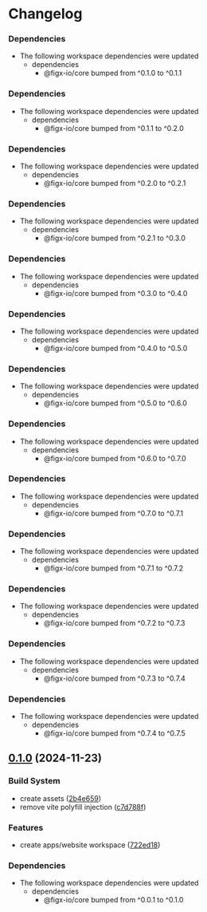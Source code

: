 # Changelog

### Dependencies

* The following workspace dependencies were updated
  * dependencies
    * @figx-io/core bumped from ^0.1.0 to ^0.1.1

### Dependencies

* The following workspace dependencies were updated
  * dependencies
    * @figx-io/core bumped from ^0.1.1 to ^0.2.0

### Dependencies

* The following workspace dependencies were updated
  * dependencies
    * @figx-io/core bumped from ^0.2.0 to ^0.2.1

### Dependencies

* The following workspace dependencies were updated
  * dependencies
    * @figx-io/core bumped from ^0.2.1 to ^0.3.0

### Dependencies

* The following workspace dependencies were updated
  * dependencies
    * @figx-io/core bumped from ^0.3.0 to ^0.4.0

### Dependencies

* The following workspace dependencies were updated
  * dependencies
    * @figx-io/core bumped from ^0.4.0 to ^0.5.0

### Dependencies

* The following workspace dependencies were updated
  * dependencies
    * @figx-io/core bumped from ^0.5.0 to ^0.6.0

### Dependencies

* The following workspace dependencies were updated
  * dependencies
    * @figx-io/core bumped from ^0.6.0 to ^0.7.0

### Dependencies

* The following workspace dependencies were updated
  * dependencies
    * @figx-io/core bumped from ^0.7.0 to ^0.7.1

### Dependencies

* The following workspace dependencies were updated
  * dependencies
    * @figx-io/core bumped from ^0.7.1 to ^0.7.2

### Dependencies

* The following workspace dependencies were updated
  * dependencies
    * @figx-io/core bumped from ^0.7.2 to ^0.7.3

### Dependencies

* The following workspace dependencies were updated
  * dependencies
    * @figx-io/core bumped from ^0.7.3 to ^0.7.4

### Dependencies

* The following workspace dependencies were updated
  * dependencies
    * @figx-io/core bumped from ^0.7.4 to ^0.7.5

## [0.1.0](https://github.com/figx-io/figx-io/compare/website-v0.0.1...website-v0.1.0) (2024-11-23)


### Build System

* create assets ([2b4e659](https://github.com/figx-io/figx-io/commit/2b4e6595f32d4dd394eedc8e2781da747a2c530b))
* remove vite polyfill injection ([c7d788f](https://github.com/figx-io/figx-io/commit/c7d788fdebbec5af4430a241f0c4a8123f1161ac))


### Features

* create apps/website workspace ([722ed18](https://github.com/figx-io/figx-io/commit/722ed18b59f8fed474390c1a41b24135aaba6188))


### Dependencies

* The following workspace dependencies were updated
  * dependencies
    * @figx-io/core bumped from ^0.0.1 to ^0.1.0
